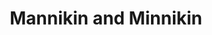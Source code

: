 ---
title: Mannikin and Minnikin
year: 1928
opening_date: 1928-03-20
closing_date: 
layout: productions
featured_image: 
image_caption:
image_credit:
playbill:
category:
Theatre: Theatre Jacksonville
cast:
  Mannikin: Charles W. Crooke, Jr.
  Minnikin: Nancy Hoyt
crew:
  Director: Paul Stuart Buchanan
  Set Design: Anne C. Lalor
  Props: 
    - Charlotte Bowden Perry
    - Margaret Fairlie
    - Mrs. C.J. Williams, Jr.
    - Ray Halle
external_links:
---